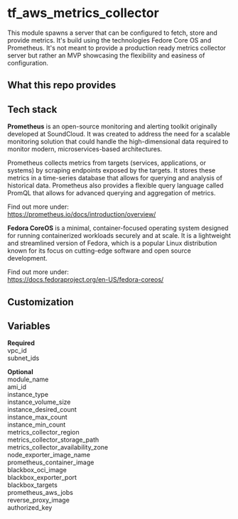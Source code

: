 # tf_aws_metrics_collector

This module spawns a server that can be configured to fetch, store and provide metrics. 
It's build using the technologies Fedore Core OS and Prometheus. It's not meant to provide 
a production ready metrics collector server but rather an MVP showcasing the flexibility 
and easiness of configuration.


## What this repo provides 

## Tech stack 

**Prometheus** is an open-source monitoring and alerting toolkit originally developed at SoundCloud. It was created to address the need for a scalable monitoring solution that could handle the high-dimensional data required to monitor modern, microservices-based architectures.  

Prometheus collects metrics from targets (services, applications, or systems) by scraping endpoints exposed by the targets. It stores these metrics in a time-series database that allows for querying and analysis of historical data. Prometheus also provides a flexible query language called PromQL that allows for advanced querying and aggregation of metrics.  

Find out more under:  
https://prometheus.io/docs/introduction/overview/   

**Fedora CoreOS** is a minimal, container-focused operating system designed for running containerized workloads securely and at scale. It is a lightweight and streamlined version of Fedora, which is a popular Linux distribution known for its focus on cutting-edge software and open source development.

Find out more under:       
https://docs.fedoraproject.org/en-US/fedora-coreos/  

## Customization 

## Variables 

**Required**  
vpc_id  
subnet_ids  

**Optional**  
module_name  
ami_id  
instance_type  
instance_volume_size  
instance_desired_count  
instance_max_count  
instance_min_count  
metrics_collector_region  
metrics_collector_storage_path   
metrics_collector_availability_zone   
node_exporter_image_name   
prometheus_container_image  
blackbox_oci_image   
blackbox_exporter_port   
blackbox_targets   
prometheus_aws_jobs   
reverse_proxy_image   
authorized_key  




